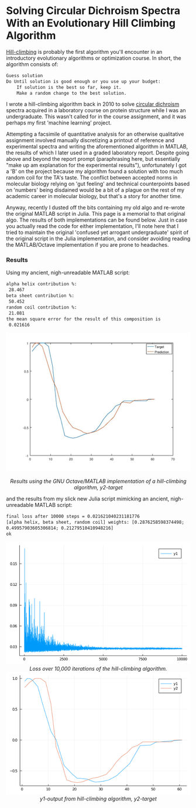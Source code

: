 # Solving Circular Dichroism Spectra With an Evolutionary Hill Climbing Algorithm

[Hill-climbing](https://en.wikipedia.org/wiki/Hill_climbing) is probably the first algorithm you'll encounter in an introductory evolutionary algorithms or optimization course. In short, the algorithm consists of:

```
Guess solution
Do Until solution is good enough or you use up your budget:
	If solution is the best so far, keep it.
	Make a random change to the best solution. 
```

I wrote a hill-climbing algorithm back in 2010 to solve [circular dichroism](https://en.wikipedia.org/wiki/Circular_dichroism) spectra acquired in a laboratory course on protein structure while I was an undergraduate. This wasn't called for in the course assignment, and it was perhaps my first 'machine learning' project.

Attempting a facsimile of quantitative analysis for an otherwise qualitative assignment involved manually discretizing a printout of reference and experimental spectra and writing the aforementioned algorithm in MATLAB, the results of which I later used in a graded laboratory report. Despite going above and beyond the report prompt (paraphrasing here, but essentially "make up am explanation for the experimental results"), unfortunately I got a 'B' on the project because my algorithm found a solution with too much random coil for the TA's taste. The conflict between accepted norms in molecular biology relying on 'gut feeling' and technical counterpoints based on 'numbers' being disdained would be a bit of a plague on the rest of my academic career in molecular biology, but that's a story for another time.

Anyway, recently I dusted off the bits containing my old algo and re-wrote the original MATLAB script in Julia. This page is a memorial to that original algo. The results of both implementations can be found below. Just in case you actually read the code for either implementation, I'll note here that I tried to maintain the original 'confused yet arrogant undergraduate' spirit of the original script in the Julia implementation, and consider avoiding reading the MATLAB/Octave implementation if you are prone to headaches. 


### Results

Using my ancient, nigh-unreadable MATLAB script: 

```
alpha helix contribution %:
 28.467
beta sheet contribution %:
 50.452
random coil contribution %:
 21.081
the mean square error for the result of this composition is
 0.021616
```

<div align="center">
<img src="assets/octave_output.jpg"><br>
<br>
<em>Results using the GNU Octave/MATLAB implementation of a hill-climbing algorithm, y2-target</em>
</div>

and the results from my slick new Julia script mimicking an ancient, nigh-unreadable MATLAB script:

```
final loss after 10000 steps = 0.021621040231181776
[alpha helix, beta sheet, random coil] weights: [0.2876258598374498; 0.49957903605306814; 0.21279510410948216]
ok
```

<div align="center">
<img src="assets/losses.png"><br>
<em>Loss over 10,000 iterations of the hill-climbing algorithm.</em>
<img src="assets/prediction_target.png">
<br>
<em>y1-output from hill-climbing algorithm, y2-target</em>
</div>
